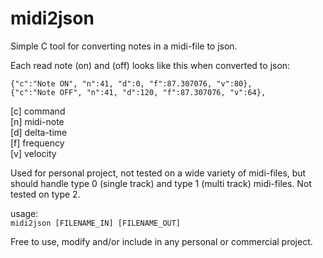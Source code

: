 # midi2json
Simple C tool for converting notes in a midi-file to json.

Each read note (on) and (off) looks like this when converted to json:

`{"c":"Note ON", "n":41, "d":0, "f":87.307076, "v":80},  `  
`{"c":"Note OFF", "n":41, "d":120, "f":87.307076, "v":64},`

[c] command  
[n] midi-note  
[d] delta-time  
[f] frequency  
[v] velocity

Used for personal project, not tested on a wide variety of midi-files, but should handle type 0 (single track) and type 1 (multi track) midi-files. Not tested on type 2.

usage:  
`midi2json [FILENAME_IN] [FILENAME_OUT]`

Free to use, modify and/or include in any personal or commercial project.
